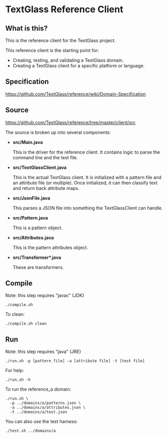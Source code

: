 TextGlass Reference Client
==========================

What is this?
-------------

This is the reference client for the TextGlass project.

This reference client is the starting point for:

 * Creating, testing, and validating a TextGlass domain.
 * Creating a TextGlass client for a specific platform or language.


Specification
-------------

https://github.com/TextGlass/reference/wiki/Domain-Specification


Source
------

https://github.com/TextGlass/reference/tree/master/client/src

The source is broken up into several components:

 * **src/Main.java**

   This is the driver for the reference client. It contains logic to parse
   the command line and the test file.

 * **src/TextGlassClient.java**

   This is the actual TextGlass client. It is initialized with a pattern file
   and an attribute file (or multiple). Once initialized, it can then classify
   text and return back attribute maps.

 * **src/JsonFile.java**

   This parses a JSON file into something the TextGlassClient can handle.

 * **src/Pattern.java**

   This is a pattern object.

 * **src/Attributes.java**

   This is the pattern attributes object.

 * **src/Transformer\*.java**

   These are transformers.


Compile
-------

Note: this step requires "javac" (JDK)

```
./compile.sh
```

To clean:

```
./compile.sh clean
```


Run
---

Note: this step requires "java" (JRE)

```
./run.sh -p [pattern file] -a [attribute file] -t [test file]
```

For help:

```
./run.sh -h
```

To run the reference_a domain:

```
./run.sh \
  -p ../domains/a/patterns.json \
  -a ../domains/a/attributes.json \
  -t ../domains/a/test.json
```

You can also use the test harness:

```
./test.sh ../domains/a
```

